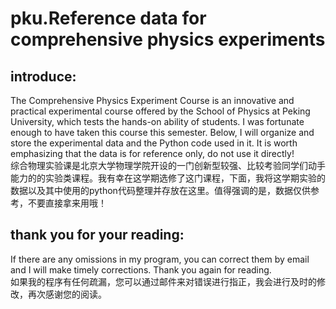 # pku.Reference data for comprehensive physics experiments
## introduce:
The Comprehensive Physics Experiment Course is an innovative and practical experimental course offered by the School of Physics at Peking University, which tests the hands-on ability of students. I was fortunate enough to have taken this course this semester. Below, I will organize and store the experimental data and the Python code used in it. It is worth emphasizing that the data is for reference only, do not use it directly!
<br>
综合物理实验课是北京大学物理学院开设的一门创新型较强、比较考验同学们动手能力的的实验类课程。我有幸在这学期选修了这门课程，下面，我将这学期实验的数据以及其中使用的python代码整理并存放在这里。值得强调的是，数据仅供参考，不要直接拿来用哦！









## thank you for your reading:
If there are any omissions in my program, you can correct them by email and I will make timely corrections. Thank you again for reading.
<br>
如果我的程序有任何疏漏，您可以通过邮件来对错误进行指正，我会进行及时的修改，再次感谢您的阅读。
